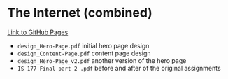 # The Internet (combined)
[Link to GitHub Pages](https://urasurasuras.github.io/HowTheInternetWorks/)

 * ``design_Hero-Page.pdf`` initial hero page design
 * ``design_Content-Page.pdf`` content page design
 * ``design_Hero-Page_v2.pdf`` another version of the hero page
 * ``IS 177 Final part 2 .pdf`` before and after of the original assignments
